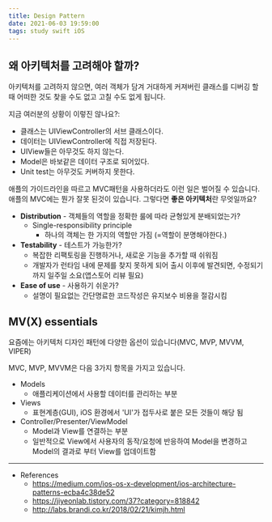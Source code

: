 ```yaml
---
title: Design Pattern
date: 2021-06-03 19:59:00
tags: study swift iOS
---
```


## 왜 아키텍처를 고려해야 할까?

아키텍처를 고려하지 않으면, 여러 객체가 담겨 거대하게 커져버린 클래스를 디버깅 할 때 어떠한 것도 찾을 수도 없고 고칠 수도 없게 됩니다. 

지금 여러분의 상황이 이렇진 않나요?:

- 클래스는 UIViewController의 서브 클래스이다.
- 데이터는 UIViewController에 직접 저장된다.
- UIView들은 아무것도 하지 않는다.
- Model은 바보같은 데이터 구조로 되어있다.
- Unit test는 아무것도 커버하지 못한다.

애플의 가이드라인을 따르고 MVC패턴을 사용하더라도 이런 일은 벌어질 수 있습니다. 애플의 MVC에는 뭔가 잘못 된것이 있습니다. 그렇다면 **좋은 아키텍처**란 무엇일까요?

- **Distribution** - 객체들의 역할을 정확한 룰에 따라 균형있게 분배되었는가?
    - Single-responsibility principle
        - 하나의 객체는 한 가지의 역할만 가짐 (=역할이 분명해야한다.)
- **Testability** - 테스트가 가능한가?
    - 복잡한 리팩토링을 진행하거나, 새로운 기능을 추가할 때 쉬워짐
    - 개발자가 런타임 내에 문제를 찾지 못하게 되어 출시 이후에 발견되면, 수정되기까지 일주일 소요(앱스토어 리뷰 필요)
- **Ease of use** - 사용하기 쉬운가?
    - 설명이 필요없는 간단명료한 코드작성은 유지보수 비용을 절감시킴

## MV(X) essentials

요즘에는 아키텍처 디자인 패턴에 다양한 옵션이 있습니다(MVC, MVP, MVVM, VIPER)

MVC, MVP, MVVM은 다음 3가지 항목을 가지고 있습니다.

- Models
    - 애플리케이션에서 사용할 데이터를 관리하는 부분
- Views
    - 표현계층(GUI), iOS 환경에서 'UI'가 접두사로 붙은 모든 것들이 해당 됨
- Controller/Presenter/ViewModel
    - Model과 View를 연결하는 부분
    - 일반적으로 View에서 사용자의 동작/요청에 반응하여 Model을 변경하고 Model의 결과로 부터 View를 업데이트함

---
- References
    - https://medium.com/ios-os-x-development/ios-architecture-patterns-ecba4c38de52
    - https://jiyeonlab.tistory.com/37?category=818842
    - http://labs.brandi.co.kr/2018/02/21/kimjh.html
